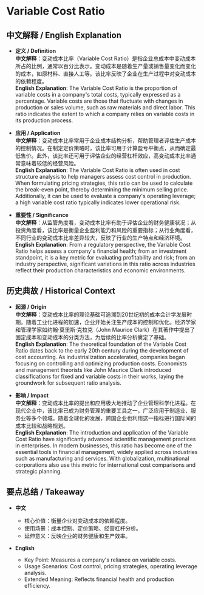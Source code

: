 # Variable Cost Ratio

## 中文解释 / English Explanation

* **定义 / Definition**  
  **中文解释**：变动成本比率（Variable Cost Ratio）是指企业总成本中变动成本所占的比例，通常以百分比表示。变动成本是随着生产量或销售量变化而变化的成本，如原材料、直接人工等。该比率反映了企业在生产过程中对变动成本的依赖程度。  
  **English Explanation**: The Variable Cost Ratio is the proportion of variable costs in a company's total costs, typically expressed as a percentage. Variable costs are those that fluctuate with changes in production or sales volume, such as raw materials and direct labor. This ratio indicates the extent to which a company relies on variable costs in its production process.

* **应用 / Application**  
  **中文解释**：变动成本比率常用于企业成本结构分析，帮助管理者评估生产成本的控制情况。在制定定价策略时，该比率可用于计算盈亏平衡点，从而确定最低售价。此外，该比率还可用于评估企业的经营杠杆效应，高变动成本比率通常意味着较低的经营风险。  
  **English Explanation**: The Variable Cost Ratio is often used in cost structure analysis to help managers assess cost control in production. When formulating pricing strategies, this ratio can be used to calculate the break-even point, thereby determining the minimum selling price. Additionally, it can be used to evaluate a company's operating leverage; a high variable cost ratio typically indicates lower operational risk.

* **重要性 / Significance**  
  **中文解释**：从监管角度看，变动成本比率有助于评估企业的财务健康状况；从投资角度看，该比率是衡量企业盈利能力和风险的重要指标；从行业角度看，不同行业的变动成本比率差异较大，反映了行业的生产特点和经济环境。  
  **English Explanation**: From a regulatory perspective, the Variable Cost Ratio helps assess a company's financial health; from an investment standpoint, it is a key metric for evaluating profitability and risk; from an industry perspective, significant variations in this ratio across industries reflect their production characteristics and economic environments.

## 历史典故 / Historical Context

* **起源 / Origin**  
  **中文解释**：变动成本比率的理论基础可追溯到20世纪初的成本会计学发展时期。随着工业化进程的加速，企业开始关注生产成本的控制和优化。经济学家和管理学家如约翰·莫里斯·克拉克（John Maurice Clark）在其著作中提出了固定成本和变动成本的分类方法，为后续的比率分析奠定了基础。  
  **English Explanation**: The theoretical foundation of the Variable Cost Ratio dates back to the early 20th century during the development of cost accounting. As industrialization accelerated, companies began focusing on controlling and optimizing production costs. Economists and management theorists like John Maurice Clark introduced classifications for fixed and variable costs in their works, laying the groundwork for subsequent ratio analysis.

* **影响 / Impact**  
  **中文解释**：变动成本比率的提出和应用极大地推动了企业管理科学化进程。在现代企业中，该比率已成为财务管理的重要工具之一，广泛应用于制造业、服务业等多个领域。随着全球化的发展，跨国企业也利用这一指标进行国际间的成本比较和战略规划。  
  **English Explanation**: The introduction and application of the Variable Cost Ratio have significantly advanced scientific management practices in enterprises. In modern businesses, this ratio has become one of the essential tools in financial management, widely applied across industries such as manufacturing and services. With globalization, multinational corporations also use this metric for international cost comparisons and strategic planning.

## 要点总结 / Takeaway

* **中文**  
  - 核心价值：衡量企业对变动成本的依赖程度。
  - 使用场景：成本控制、定价策略、经营杠杆分析。
  - 延伸意义：反映企业的财务健康和生产效率。

* **English**  
  - Key Point: Measures a company's reliance on variable costs.
  - Usage Scenarios: Cost control, pricing strategies, operating leverage analysis.
  - Extended Meaning: Reflects financial health and production efficiency.
